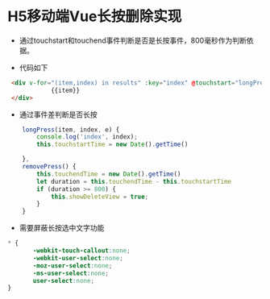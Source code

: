 # H5移动端Vue长按删除实现

- 通过touchstart和touchend事件判断是否是长按事件，800毫秒作为判断依据。

- 代码如下

```html
 <div v-for="(item,index) in results" :key="index" @touchstart="longPress(item,index)" @touchend="removePress(item,index)">
            {{item}}
 </div>
```



- 通过事件差判断是否长按

```js
    longPress(item, index, e) {
        console.log('index', index);
        this.touchstartTime = new Date().getTime()

    },
    removePress() {
        this.touchendTime = new Date().getTime()
        let duration = this.touchendTime - this.touchstartTime
        if (duration >= 800) {
            this.showDeleteView = true;
        }
    }
```

- 需要屏蔽长按选中文字功能

```css
* { 
       -webkit-touch-callout:none; 
       -webkit-user-select:none; 
       -moz-user-select:none; 
       -ms-user-select:none; 
       user-select:none; 
}
```


